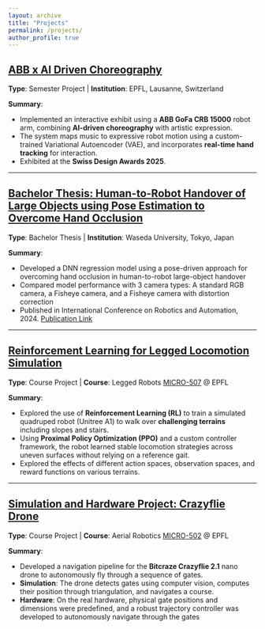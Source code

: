 ```yaml
---
layout: archive
title: "Projects"
permalink: /projects/
author_profile: true
---
```



## [ABB x AI Driven Choreography](../project/ai-choreo)
**Type**: Semester Project | **Institution**: EPFL, Lausanne, Switzerland 

**Summary**: 
- Implemented an interactive exhibit using a **ABB GoFa CRB 15000** robot arm, combining **AI-driven choreography** with artistic expression. 
- The system maps music to expressive robot motion using a custom-trained Variational Autoencoder (VAE), and incorporates **real-time hand tracking** for interaction. 
- Exhibited at the **Swiss Design Awards 2025**.

---

## [Bachelor Thesis: Human-to-Robot Handover of Large Objects using Pose Estimation to Overcome Hand Occlusion](../project/robot-handover)
**Type**: Bachelor Thesis | **Institution**: Waseda University, Tokyo, Japan

**Summary**: 
- Developed a DNN regression model using a pose-driven approach for overcoming hand occlusion in human-to-robot large-object handover
- Compared model performance with 3 camera types: A standard RGB camera, a Fisheye camera, and a Fisheye camera with distortion correction
- Published in International Conference on Robotics and Automation, 2024. <a href="https://ieeexplore.ieee.org/document/10610777" target="_blank" rel="noopener noreferrer">Publication Link</a>
<!-- [Publication Link](https://ieeexplore.ieee.org/abstract/document/10610777) -->

---

## [Reinforcement Learning for Legged Locomotion Simulation](../project/legged-rl)
<!-- **Type**: Course Project | **Course**: Legged Robots ([MICRO-507](https://edu.epfl.ch/coursebook/en/legged-robots-MICRO-507)) @ EPFL   -->
**Type**: Course Project | **Course**: Legged Robots <a href="https://edu.epfl.ch/coursebook/en/legged-robots-MICRO-507" target="_blank" rel="noopener noreferrer">MICRO-507</a> @ EPFL

**Summary**: 
- Explored the use of **Reinforcement Learning (RL)** to train a simulated quadruped robot (Unitree A1) to walk over **challenging terrains** including slopes and stairs. 
- Using **Proximal Policy Optimization (PPO)** and a custom controller framework, the robot learned stable locomotion strategies across uneven surfaces without relying on a reference gait. 
- Explored the effects of different action spaces, observation spaces, and reward functions on various terrains.

<!-- [GitHub Repo](https://github.com/yourusername/legged-rl) -->

---

## [Simulation and Hardware Project: Crazyflie Drone](../project/aerial)
<!-- **Type**: Course Project | **Course**: Aerial Robotics ([MICRO-502](https://edu.epfl.ch/coursebook/fr/aerial-robotics-MICRO-502)) @ EPFL   -->
**Type**: Course Project | **Course**: Aerial Robotics <a href="https://edu.epfl.ch/coursebook/en/aerial-robotics-MICRO-502" target="_blank" rel="noopener noreferrer">MICRO-502</a> @ EPFL 

**Summary**:
- Developed a navigation pipeline for the **Bitcraze Crazyflie 2.1** nano drone to autonomously fly through a sequence of gates. 
- **Simulation**: The drone detects gates using computer vision, computes their position through triangulation, and navigates a course. 
- **Hardware**: On the real hardware, physical gate positions and dimensions were predefined, and a robust trajectory controller was developed to autonomously navigate through the gates

<!-- [Demo Video](https://youtu.be/demo-link) | [GitHub Repo](https://github.com/yourusername/swarm-unity) -->
